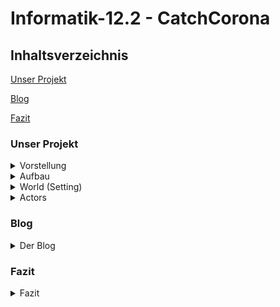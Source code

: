 # Informatik-12.2 - CatchCorona

## Inhaltsverzeichnis

[Unser Projekt](#1)

[Blog](#2)

[Fazit](#3)

### <a name="1"></a>Unser Projekt

<details>
<summary>Vorstellung</summary>
<br>
Unsere Gruppe, bestehend aus Antonia Köhler, Farhat Afendi und Vanessa Vaino hat ein Spiel namens 'CatchCorona' programmiert. 
Die Idee des Spiels ist es, dass der Spieler einen Antikörper steuert. Dabei muss er mithilfe der Pfeiltasten ein Coronavirus jagen. Wenn der Antikörper das Virus berührt, hat der Spieler gewonnen. Um die Schwierigkeit zu erhöhen, gibt es auch Hindernisse, die Aluhüte, denen man ausweichen muss, oder die auf einen schießen. Letztendlich hat man auch nur eine bestimmte Zeit zum Einfangen, da ein Timer runterläuft.
Programmiert haben wir mit Greenfoot, eine interaktive Java-Entwicklungsumgebung. Dies war für alle in der Gruppe das erste "echte" programmieren.
Der Look und auch das Prinzip des Spieles sollen  an ein 90er-Jahre Arcade Spiel erinnern. Manche der Actors haben wir selbst gezeichnet, so wie den Antikörper, Corona und auch die Aluhüte. Auch die Loose- und Win-Screens haben wir selbst designt. 
Die Idee für das Spiel kam einfach aus der damaligen Corona-Situation heraus. Wir wollten das Thema der Querdenker (Aluhüte), dem Impfen und natürlich dem Coronavirus selbst humoristisch aufarbeiten, um auch einfach mal darüber lachen zu können.
</details>


<details>
<summary>Aufbau</summary>
<br>

### 1. Start Screen
Wenn man das Spiel startet, trifft man als erste auf den StartScreen. Wenn man den StartButton drückt, verschwindet er und stattdessen wird eine Spritze in die Welt gesetzt, die die Impfung darstellen soll. Zusätzlich wird der Schriftzug "Hilfe, rette mich vor Corona!", "Drücke gleich enter zum Starten." und "Steuere den Antikörper mit den Pfeiltasten" angezeigt. Dies sind alle Anweisungen, die der Spieler an die Hand bekommt.
Die Spritze bewegt sich über den Bildschirm nach links und setzt auf halben Wege ein Antikörper (den der Spieler später steuert) in die Welt. Wenn die Spritze den Rand des Screens berührt, wird der GameScreen geöffnet.
 
### 2. Game Screen
Hier beginnt das eigentliche Spiel. Das zu fangende Objekt, Corona, fängt sofort an sich zufällig über den Bildschirm zu bewegen. Der zu steuernde Antikörper fängt erst an sich zu bewegen und sich steuern zu lassen, wenn man die Eingabetaste drückt. Die Aluhüte lassen sich unterscheiden in einen, der statisch ist und mit Bällen zufällig um sich schießt und Aluhüte, die direkt zufällig spawnen und nach kurzer Zeit wieder verschwinden. Wenn man einen Aluhut berührt, oder man von einem Ball abgeschossen wird, hat man verloren. 
Man spielt also klassisch das Spiel und versucht dabei nicht zu sterben und im Rahmen der Zeit das Coronavirus zu fangen. Während des Spiels läuft im Hintergrund durchgehend eine Melodie. Am Ende des Spiels öffnet sich, je nach Ausgang, entweder der Win-Screen oder der Loose-Screen.

### 3.1 Win-Screen
Man gewinnt, wenn der Antikörper Corona berührt. Dann öffnet sich der Win-Screen und ein Applaus ertönt. Zusätzlich hat man hier die Option auf einen 'Play Again' Button zu drücken, um direkt wieder zu dem Game Screen geleitet zu werden.

### 3.2 Loose-Screen
Man landet hier wenn:
- Antikörper Alu berührt
- Antikörper abgeschossen wird
- der Timer abgelaufen ist

 Wenn sich dieser Bildschirm öffnet, ertönt ein trauriger Sound. Auch hier hat man die Option des 'Play Again' Buttons. 
  
</details>

<details>
<summary> World (Setting) </summary>
<br>
 
Es gibt 4 verschiedene Screens/Worlds. Einen StartScreen, ein GameScreen und jeweils ein Loose/Win Screen. Alle spielen in einer Ader, also im menschlichen Blutkreislauf.

### 1. Start Screen
 
Inhalt
- StartButton
- Schriftzüge
- Spritze
- Nicht steuerbarer Antikörper
 
<p align="center">
<img width="600" alt="Start1" src="https://user-images.githubusercontent.com/88386173/162732710-16f9ecd8-2ec9-441d-b9e2-3fdacdb7a9f7.JPG" />
</p>
 
Wenn man das Spiel startet, ist dies der erste Eindruck, den man gewinnt. Wenn man auf den Button drückt, verschwindet dieser und drei Schriftzüge (die Anleitung) und die Spritze werden in die Welt gesetzt. Die Spritze bewegt sich nach links über den Bildschirm und setzt auf dem Weg einen Antikörper in die Welt, der Spieler ist jetzt geimpft (siehe Bild unten). Wenn die Spritze den Rand berührt, wird automatisch der GameScreen geöffnet. Auf dem StartScreen ist außer der StartButton nichts interaktiv. Man kann diesen Teil eher als Animation sehen, die die Geschichte des Spieles darstellt und zusätzlich Zeit gibt, um die Anleitung zu lesen.
 
<p align="center">
<img width="600" alt="Start2" src="https://user-images.githubusercontent.com/88386173/162732774-652f01ce-be59-40f8-bc7e-e4e4ca494a82.JPG" />
</p>
 
<p align="center">
<img width="600" alt="StartCode" src="https://user-images.githubusercontent.com/88386173/162732566-2f1e340e-3cff-49ef-9142-7c3ed5ca5f09.JPG" />
</p>
 
Dies ist der komplette Code des StartScreens. Er ist einfach gehalten, es wird nur der Actor 'StartButton' hinzugefügt, da der restliche Code bei den Actors selbst zu finden ist. 

### 2. Game Screen
 
Inhalt:
- Timer
- Antikörper (steuerbar)
- Corona
- Aluhüte (spawnen random)
- Shooter
- Shot
 
<p align="center">
<img width="600" alt="Game" src="https://user-images.githubusercontent.com/88386173/162733248-0f84099c-1577-4982-945e-fe17ad2e494b.JPG" />
</p>
 
Dies ist ein Screenshot, der den Aufbau des Spieles verdeutlicht. Das gelbe Coronavirus bewegt sich sofort selbstständig und zufällig über den Bildschirm. Der Antikörper ist über die Pfeiltasten steuerbar und bewegt sich erst, wenn man die Eingabetaste drückt. Rechts kann man den statischen Aluhut sehen, der Bälle zufällig schießt. Der linke Aluhut ist einer, der zufällig irgendwo spawnt und auch nach kurzer Zeit wieder verschwindet. Es kann auch sein, dass mehrere Aluhüte spawnen. Oben in der Ecke sieht man den Timer, der runterzählt.

<p align="center">
<img width="600" alt="GameCode1" src="https://user-images.githubusercontent.com/88386173/162732820-c555a8bd-6422-485e-84c5-cc7accb92781.JPG" />
</p>
 
Den Code des GameScreens kann man in zwei Teile einteilen. In dem ersten Teil werden alle Actors in die Welt gesetzt. Es wird auch die Geschwindigkeit reguliert. Zusätzlich wird hier für die Hintergrundmusik codiert. Diese ist statisch, da sie sich sonst jedes Mal, wenn man das Spiel neu startet, selbst überlegen würde.
 
<p align="center">
<img width="450" alt="GameCode2" src="https://user-images.githubusercontent.com/88386173/162732826-74bb813f-fe82-4aee-89f5-fb88f6a78226.JPG" />
</p>
 
Der zweite Teil des Codes enthält die Methoden 'countTime' und 'showTime'. 'countTime' zählt den Timer (der auf dem 1. Bild zu sehen ist) runter und öffnet, wenn 0 erreicht ist, denn Loose Screen - man hat verloren. Die 'showTime' Methode zeigt den runterzählenden Timer und davor den Ausdruck 'Timer:' in der linken oberen Ecke im Spiel an, sodass man immer den aktuellen Stand sehen kann. Die restlichen Codes sind auch bei den Actors zu finden.

### 3.1 Win-Screen

Inhalt:
- Play Again Button
 
<p align="center">
<img width="600" alt="WinScreen" src="https://user-images.githubusercontent.com/88386173/162733304-6e2137d5-6c3d-4857-b5af-a16113942233.JPG" />
</p>

Dies ist der Win-Screen, zu welchem man gelangt, wenn man gewonnen hat. Wenn man den 'Play Again' Button drückt, wird man automatisch erneut zu dem GameScreen weitergeleitet.
Der Code (unten zu sehen) ist für den Screen selbst einfach, es wird der Actor 'NewGame' (der 'Play Again' Button) in die Welt gesetzt. 

<p align="center">
<img width="600" alt="WinCode" src="https://user-images.githubusercontent.com/88386173/162733374-dec407f3-642c-4ce3-9b10-353630161b58.JPG" />
</p>

### 3.2 Loose-Screen

Inhalt:
- Play Again Button
 
<p align="center">
<img width="600" alt="LooseScreen" src="https://user-images.githubusercontent.com/88386173/162733471-60b75e3f-29fe-4ffb-afa8-8c5e7f1c7b6e.JPG" />
</p>

Der Loose-Screen ist identisch aufgebaut, wie der Win-Screen.
 
<p align="center">
<img width="600" alt="LooseCode" src="https://user-images.githubusercontent.com/88386173/162733477-9566d2a9-58e8-4f43-93fb-46c7b41a2a63.JPG" />
</p>

 </details>


<details>
<summary>Actors</summary>
<br>
 
 <p align="center">
  <img width="100" alt="Actors" src="https://user-images.githubusercontent.com/88386173/162728127-cde5776b-6562-4dc9-bf71-4ea8d56dbf7f.JPG" />
</p>
 
## StartButton
 
 <p align="center">
  <img width="250" alt="StartButton" src="https://user-images.githubusercontent.com/88386173/162729189-d608f3d3-5bf5-4a63-9f88-00e8baacdbd5.png" />
</p>
  
<p align="center">
<img width="650" alt="Allgemein" src="https://user-images.githubusercontent.com/88386173/162728603-93c935e9-357f-4ac7-ae9f-8a6b1e66261c.JPG" />
</p>
 
Dies ist der Actor StartButton, der, wenn man ihn drückt, das Spiel startet. Der obere Code ‚public StartButton‘ setzt das Bild des Actors und verkleinert es um die Hälfte.

 <p align="center">
<img width="650" alt="addSpritze" src="https://user-images.githubusercontent.com/88386173/162728649-34611d5d-e4c5-4d5a-98a1-9f7fe8ed0293.JPG" />
</p>
 
Die Funktion des StartButton ist der public void ‚addSpritze‘.  Dieser wird ausgeführt, wenn man mit der Maus auf den Button klickt. Als erstes wird ein Klick-Geräusch abgespielt. Danach wird der Actor ‚Spritze‘ an einer bestimmten Stelle in die Welt gesetzt und die Anweisungen für den Spieler als Text angezeigt. Zuletzt verschwindet der StartButton.
 
 
## Spritze
 
<p align="center">
<img width="100" alt="Spritze" src="https://user-images.githubusercontent.com/88386173/162729308-170eebfc-4aba-4785-bd43-c1c5957426f7.png" />
</p>

<p align="center">
<img width="650" alt="Spritzeallg" src="https://user-images.githubusercontent.com/88386173/162728781-a29b4f3b-1a1a-412e-8d49-069831d6b69e.JPG" />
</p>

<p align="center">
<img width="650" alt="moveanddropp" src="https://user-images.githubusercontent.com/88386173/162728846-f801087a-aa51-461c-adfd-c72116d75541.JPG" />
</p>
 
Der Actor ‚Spritze‘ wird über den StartButton in die Welt gesetzt. Die Spritze hat drei verschiedene Funktionen, ‚impfen‘, ‚add‘ und ‚WorldEdge‘. Bei ‚impfen‘ bewegt die Spritze sich nach links über den Bildschirm. Wenn sie die Stelle (250, 100) erreicht, wird ein Antikörper über ‚add‘ in die Welt gesetzt. Dies ist alles eine Animation, die die Impfung nachstellt und genug Zeit gibt, die Anleitung zu lesen. Wenn die Spritze den linken Bildschirmrand erreicht, wird sie durch ‚WorldEdge‘ entfernt und der GameScreen wird geöffnet. 

## Antikörper
  
Der Antikörper wird auf dem Start-Screen in die Welt gesetzt.

<p align="center">
  <img width="250" alt="Antikörper" src="https://user-images.githubusercontent.com/88386173/152698020-950b4e70-1960-4ee4-9d61-b14cc83ca149.PNG" />
</p>

 <p align="center">
  <img width="900" alt="Antikörperallg." src="https://user-images.githubusercontent.com/88386173/162726009-0193f275-3641-49d9-b691-40447fdd1079.JPG" />
</p>
 
 <p align="center">
  <img width="900" alt="Fortbewegung" src="https://user-images.githubusercontent.com/88386173/162726225-5b13261f-197d-45e3-b724-3164b9a2b5fb.JPG" />
</p>
 
Der Antikörper ist der wichtigste Actor in diesem Spiel. Er wird von dem Spieler gesteuert. Wir haben hier mit einer boolean-Funktion gearbeitet, wodurch die startFlag zu Anfang false ist. Dies hat den Sinn, dass die Funktionen des Antikörpers erst funktionieren, wenn man die Eingabetaste drückt und dadurch die startFlag = true ist. Die Funktionen des Antikörpers sind ‚moveandturn‘, ‚eat‘ und ‚eaten‘. ‚Moveandturn‘ ist dafür da, dass man den Antikörper steuern kann. Dieser bewegt sich nur in Kreisbewegungen voran, da man nur mit der linken und rechten Pfeiltaste arbeitet und der Antikörper sich demnach leicht nach links oder rechts rotiert. Wenn man keine Pfeiltaste drückt, bewegt sich der Antikörper vorwärts.

 <p align="center">
  <img width="900" alt="eat" src="https://user-images.githubusercontent.com/88386173/162726318-09ad2d34-5cd4-4f6a-83b4-c67b8fb8f187.JPG" />
</p>
 
Bei ‚eat‘ wurde dafür codiert, dass wenn der Antikörper den Actor Corona berührt, Corona aus der Welt entfernt wird. Außerdem wird ein klatschen-Sound abgespielt und der Win-Screen geöffnet, da man das Spiel gewonnen hat.

<p align="center">
<img width="900" alt="eaten" src="https://user-images.githubusercontent.com/88386173/163677142-9fd5e374-780b-4c55-be8a-1d828b6b08b9.JPG" />
</p>

‚Eaten‘ hingegen sorgt dafür, dass wenn man den Actor ‚Shooter‘ berührt, man auch verloren hat, ergo es wird die traurige Melodie gespielt und der Loose-Screen wird geöffnet.

## Corona Virus

<p align="center">
<img width="259" alt="Virus" src="https://user-images.githubusercontent.com/88386173/152698129-0ca5576c-3438-45a8-adbd-3b08ba420612.PNG" />
</p>
  
 
<p align="center">
<img width="650" alt="move" src="https://user-images.githubusercontent.com/88386173/162728278-a9d22436-9dda-43d9-9994-2abd151c9ef2.JPG" />
</p>
 
Der Actor Corona hat nur eine Aufgabe, nämlich sich willkürlich hin und her zu bewegen.  Mit dem void ‚moveAround‘ bewegt sich das Virus immer vorwärts. Allerdings wird immer wieder eine zufällige Nummer zwischen 0 und 100 generiert Wenn diese kleiner als 10 ist, dreht sich der Actor um einen bestimmten Grad, der auch zufällig generiert wird. Außerdem hat Corona noch die Aufgabe, wenn es einen Rand berührt, sich um 180 Grad zu drehen, sodass es nicht hängen bleibt.
 
## Alu (Aluhut)
 
<p align="center">
<img width="100" alt="Actors" src="https://user-images.githubusercontent.com/88386173/162729778-18bc58ad-b345-45a7-9cac-de03c0118236.png" />
 </p>

<p align="center">
<img width="650" alt="Aluallg" src="https://user-images.githubusercontent.com/88386173/162729448-56552ad7-86e4-4e25-9665-689ef1c2fd3f.JPG" />
</p>
 
Aluhut ist einer der Actor, die der Antikörper nicht berühren darf. ‚Appear‘, ‚kill‘ und ‚disappear‘ sind seine Methoden. 

<p align="center">
<img width="650" alt="appear" src="https://user-images.githubusercontent.com/88386173/162729543-1fb8e665-f79d-409a-8996-45a87ec24484.JPG" />
</p>
 
Bei ‚appear‘ ist dafür codiert, dass eine zufällige Zahl zwischen 0 und 400 generiert wird. Wenn diese Nummer 15 ist, wird ein Aluhut an zufällig generierten Koordinaten in das Spiel gesetzt. So ist gegeben, dass weder das Wo noch das Wann der Aluhüte vorhersehbar ist. 

<p align="center">
<img width="650" alt="kill" src="https://user-images.githubusercontent.com/88386173/162729594-82c28171-8d23-4b07-bfae-c5d9e8397417.JPG" />
</p>
 
Public void kill sorgt dafür, dass wenn der Antikörper einen Aluhut berührt, der Antikörper entfernt, die traurige Melodie abgespielt und der Loose-Screen geöffnet wird. Der Spieler hat verloren.
 
<p align="center">
<img width="650" alt="disappear" src="https://user-images.githubusercontent.com/88386173/162729641-1f1ccb19-6420-4abe-aab6-3bbf1df96600.JPG" />
</p>
 
Allerdings können die Aluhüte auch selber verschwinden. Bei ‚disappear‘ wird ein definierter Timer runtergezählt und wenn er 0 erreicht, wird der Aluhut aus der Welt entfernt. Wenn es dies nicht geben würde, wäre der Screen nach kurzer Zeit voll mit Aluhüten. Außerdem macht es das Spiel spannender, wenn Hindernisse zufällig auftreten und kurz danach wieder verschwinden.

## Shooter
 
<p align="center">
  <img width="100" alt="Shooter" src="https://user-images.githubusercontent.com/88386173/162730377-50c6d2fa-2108-4be2-b434-748d4752e4eb.png" />
</p>

<p align="center">
<img width="700" alt="Allg" src="https://user-images.githubusercontent.com/88386173/162730321-632c9d41-f98b-4c9e-ba19-a2127b3530af.JPG" />
</p>
 
Der Shooter ist ein Aluhut, der sich immer in einer Ecke des Game-Screens befindet und die Fähigkeit besitzt, Globulis, symbolisch dargestllt durch den Actor Shot, durch das Spiel zu schießen. Die Rate der Schussverzögerung, wird durch dem Minimalwert (minShotelay = 40) und dem Maximalwert (maxShotDelay = 160) geregelt. Wenn der codierte shotTimer == 0 entspricht, wird ,shoot' ausgeführt, und zwar in bestimmten Abständen, die von den Schussverzögerungen angegeben werden. Diese Funktion läuft durchgehend. ,shoot' regelt zunächst die Schussausrichtung von Shot, mittels des Greenfoot Ausdrucks ,getRandomNumber(360)', was heißt, dass eine Nummer zwischen 0 und 359 kreiert wird. Shot spawnt somit nach dem Zeit Intervall mit seiner Ausrichtung an der Stelle unseres Shooters. 

## Shot
 
<p align="center">
<img width="50" alt="Shot" src="https://user-images.githubusercontent.com/88386173/162730430-6f50961d-f09c-4be3-8279-b43d929504e8.png" />
</p>

<p align="center">
<img width="750" alt="Allg" src="https://user-images.githubusercontent.com/88386173/162730601-2a1c4f6a-edb5-4150-8d68-1899c94d949a.JPG" />
</p>

Shot entspricht die Globulis, die willkürlich durch den Screen geschoßen werden und ein weiteres Hindernis des Spiels darstellen sollen. Der erste Teil des Codes, greift die vom Shooter gegebene Ausrichtung auf und übertragt diese auf unser zu schießendes Objekt. "delete" und "mover" sind der Übersicht halber im public void act() und werden nacheinander ausgeführt.
 
<p align="center">
<img width="750" alt="delete" src="https://user-images.githubusercontent.com/88386173/162730641-fc378b4b-c9d7-40e4-8fd8-5ef08f9318ae.JPG" />
</p>
 
Wenn Shot auf den Protagonisten unseres Spiels, den Antikörper, trifft, wird der folgende Code ausgeführt. Der Abstand zum Antikörper ist in einem solchen Fall Null. Wenn der Abstand Null ist, wird der Antikörper aus der Welt gelöscht und es erscheinen die traurige Musik und der Loose-Screen, da man das Spiel bei Kontakt mit den Globulis verliert. 

<p align="center">
<img width="750" alt="mover" src="https://user-images.githubusercontent.com/88386173/162730693-9272250f-c732-4c3b-b3cf-a0dc409be736.JPG" />
</p>
 
Der Code für ,mover' sorgt dafür, dass sich unser Actor überhaupt bewegt und schlußendlich beim Aufprallen gegen die Ränder des Screens, nicht an diesen hängen bleibt und aus der Welt verschwindet. 

## NewGame
 
<p align="center">
<img width="100" alt="PlayAgain" src="https://user-images.githubusercontent.com/88386173/162730888-746e34e3-d882-4ffb-90f6-2a97e0a4296b.png" />
</p>
 
<p align="center">
<img width="750" alt="AllgPlayAgain" src="https://user-images.githubusercontent.com/88386173/162730830-23d5e9da-3bfb-4855-9cc8-1ed96677b7de.JPG" />
</p>
 
Im Code des Actors ‚PlayAgain‘ wird am Anfang erst das Bild genau definiert. Dann kommt die Act Methode, in welcher definiert ist, dass wenn man mit der Maus den Actor klickt, ein Klick-Geräusch abgespielt und der GameScreen geöffnet wird. Man kann das Spiel direkt erneut starten und so die Animation und Anleitung am Anfang überspringen.


</details>

### <a name="2"></a>Blog

<details>
<summary>Der Blog</summary>
<br>
  
## 21-12-2021
Unsere Gruppe hat heute angefangen, über neue Projekt Ideen nachzudenken. Anschließend haben wir recherchiert, welche Programme und Programmiersprachen für Anfänger geeignet sind. Dies war etwas schwierig, einfach wegen der Fülle an Auswahlmöglichkeiten, die online vorhandens sind. Mit Hilfe einer Beratung von Herrn Buhl haben wir uns dazu entschlossen, ein neues Coding Programm auszuprobieren und nicht mehr in Blocksprache zu coden, sondern uns an das "echte" Coden zu wagen. Schnell sind wir zu Greenfoot gelangt, ein für Ausbildungszwecke entwickeltes Programm, bei welchem man mit Java programmiert. Herr Buhl hat uns einen großen Teil der Stunde, die Basics von Greenfoot mit "Actors" und "Worlds" erklärt und wie diese miteinander interagieren und man programmiert.

## 22-12-2021
Wir haben uns erste Spiele bei Greenfoot angeschaut, wie ein Raketenspiel, um das Prinzip dahinter besser zu verstehen.

## 11-01-2022

Heute hat sich Vanessa weiter mit Greenfoot beschäftigt. Nun wissen wir etwas mehr über Greenfoot und was / wieviel wir damit programmieren können. Wir überlegen weiterhin, was wir konkret mit Greenfoot machen wollen, weswegen wir uns weiterhin über dieses Programmier-Portal informiert haben und verschiedene Dinge damit ausprobiert haben. Nun wissen wir, wie wir die Actors zum Bewegen bekommen. Das Kommando move(50) lässt den Actor automatisch nach rechts bewegen, wenn der "Run" Button berührt wird, genau so wie TurnTowards(), wodurch er sich eine eine andere Richtung (hin zu etwas) bewegt. Auch wenn das schon eine erste Erkenntnis ist, müssen wir natürlich noch daran arbeit. Am Ende soll es nämlich ein Spiel werden, was mit den Tasten der Tastatur spielen kann und nicht eine Simulation. Dafür hat uns Herr Buhl auch ein Buch gegeben, mit einer Einführung zu Greenfoot. Dieses hat Vanessa dann mit nach Hause genommen.

Erster Fortschritt:

![cakecode](https://user-images.githubusercontent.com/88386321/149143439-dc78d9d9-21ff-4080-a3c1-d8c94151a41a.PNG)
![mousecode](https://user-images.githubusercontent.com/88386321/149143135-7704f5c2-0cdf-4ff8-878f-937b58a161c5.PNG)
  
Erster Codes für zwei sich bewegende Objekte (Actors).

![restingactors](https://user-images.githubusercontent.com/88386321/149143188-e60a1076-9b70-44f7-af10-342fa5b1708d.PNG)
  
Objekte (Actors) in der Welt.

![runningactors](https://user-images.githubusercontent.com/88386321/149143281-abfe9a30-c43e-4e4d-95e9-94397fa81a41.PNG)
  
Die Objekte nachdem "Run" gedrückt wird. 

## 12-01-2022

Heute hat die Stunde etwas später begonnen (ca. 13:20). Da wir nicht so viel Zeit hatten, haben wir uns mit dem Buch beschäftigt, was uns Herrn Buhl am Tag zuvor gegeben hat, um Java und Greenfoot nach wie vor besser nachzuvollziehen. Schliesslich hat Vanessa angefangen, den vorgegebenen Tutorials folgend etwas neues auf Greenfoot zu programmieren. 
 
## 18-01-2022
Was haben wir gemacht?
  
## 19-01-2022
Wir haben eine Mindmap mit unseren Finalen Ideen für unser neues Projekt erstellt:

<p align="center">  
<img width="1010" alt="Informatik12 2" src="https://user-images.githubusercontent.com/88386173/152692115-733754d4-b3d2-42aa-a9e8-5ea66cd2479d.PNG" />
</p>
  
1. Idee: Ein Klavier programmieren, bei dem Töne erscheinen, wenn man verschiedene Tasten drückt. Zusätzlich kann man seine Werke aufnehmen und immer wieder abspielen, oder sogar die Art von Tönen verändern, wie in eine Orgel. 
2. Idee: Ein Spiel, in welchem man ein Antikörper ist, der einen Coronavirus jagt. Es spielt sich in einer Ader ab und das Ziel ist es, den Virus zu fangen. Dabei treten Hindernisse auf, wie statische Aluhüte, denen man ausweichen muss, oder Globulis, die auf einen geschossen werden. Wenn man eines von beiden berührt ist das Spiel vorbei.
  
Wir haben uns darauf geeinigt, die 2. Spielidee zu verwirklichen und sammeln nun Codes, die wir benötigen.
  
## 25-01-2022
Ausgefallen  

## 26-01-2022
Ausgefallen

## 01-02-2022
Vanessa hat angefangen das Spiel zu programmieren. Nachdem sie das Greenfoot Buch zum grössten Teil durchgelesen hat und Zuhause Videos zum Programm geschaut hat, hat sie probiert, ein "Test-Spiel" mit ähnlichen Funktionen zum geplanten Endspiel zu erstellen. Zunächst hat sie die drei Actors "pizza", "leaf" und "shots" in die Welt gesetzt. Dabei soll "pizza" das "Antikörper" darstellen und "leaf" das "Coronavirus". Das Spiel sollte demnach daraus bestehen, dass das Antikörper probiert, den sich durchgehend bewegenden "Virus" abzuschießen. Der erste Schritt war also, dass "pizza" den Actor "shots" beim drücken der Leertaste auf "leaf" schiesst. Dabei soll sich Pizza später auch noch nach oben und nach unten bewegen können. Die Funktion des Abschießens wurde diese Stunde programmiert:
  
![game(1)](https://user-images.githubusercontent.com/88386321/154082477-b08c25bf-9796-41f2-98ac-1d65115aed51.PNG)
  
Screen mit den Actors "pizza" und "leaf"
  
![game(2)](https://user-images.githubusercontent.com/88386321/154082674-6b0cf9e6-8f13-4abf-8ee1-a685c39c30a3.PNG)
  
Screen, nachdem "shots" durch drücken der Leertaste geschossen wurde

Codes zum abschiessen von "shots":

![pizzacodes](https://user-images.githubusercontent.com/88386321/154083433-de33620e-d32b-4065-b185-f1709b1e6196.PNG)
  
## 08-02-2022
Antonia hat zu Hause, da sie krank war und in ein paar Stunden gefehlt hat, weiter gearbeitet. Zum einen hat sie Github aktualisiert und den Aufbau der Seite weiter ausgearbeitet. Dann hat sie im Greenfoot Buch erste Codes herausgesucht, die für unser Spiel nützlich sein könnten. Zuletzt hat sie unseren Spielhintergrund und die Charaktere gezeichnet, sodass wir diese ins Spiel einarbeiten können.
Farhat hat zu Hause, da sie krank war, für Antonia und Vanessa mögliche Codes recherchiert für die Art von Spiel, die wir umsetzen wollen.
In der Stunde haben wir angefangen, eine zweite Version von unserem Spiel zu programmieren. Der Unterschied zur anderen Version liegt dabei, dass sich der Protagonist nicht vor und zurückbewegt, sondern er sich ständig fortbewegt und man mit den links und rechts Tasten  nur der Winkel ändern kann. Zusätzlich zu der Steuerung haben wir auch schon den Antagonisten erstellt, welcher, wenn der Protagonist ihn berührt, verschwindet. Der Antagonist bewegt sich von alleine und völlig zufällig vortwärts und dreht um, wenn er den Bildschirmrand berührt. 
Bisher sind unsere Actors nur durch "Platzsteller" besetzt, da die Bilder, die Antonia zu Hause erstellt hat momentan noch nicht funktionieren. Sie haben, obwohl sie freigestellt sind, immer noch einen weißen Rand und erscheinend viel zu groß. Dieses Problem wollen wir noch lösen. 
  
<p align="center">
<img width="900" alt="code world" src="https://user-images.githubusercontent.com/88386173/153778984-662cd5d7-3dc2-49ce-9715-49a6f12ccd18.png" />
</p>
  
Das hier ist die Code Übersicht unserer World, in der das eigentliche Spiel stattfindet. Hier werden die beiden Charaktere Corona und Antikörper zu Anfang des Spiels hinzugefügt. 
  
<p align="center">
<img width="900" alt="code antigen" src="https://user-images.githubusercontent.com/88386173/153778772-71122d78-4177-434e-9893-a7079ab405be.png" />
</p>
  
 Der obere Code bewirkt, dass sich der Protagonist bei rechter/linker Pfeiltaste jeweils um 3 Grad dreht. 
 Der untere Code bewirkt, dass  der Protagonist bei Berührung den Antagonist ("Corona") "isst", dieser also verschwindet.
 
 <p align="center">
<img width="900" alt="code corona" src="https://user-images.githubusercontent.com/88386173/153778885-a0d5b124-b583-4562-89bb-ec2eebcdf022.png" />
</p>

Dies sind die ersten Codes des Antagonisten "Corona". Der obere code ist dafür da, dass sich Corona fortbewegt und dabei sich in zufällig erstellten Winkeln dreht um die Richtung zu wechseln.
Die beiden unteren Codes beschreiben, wie zuvor erwähnt, dass  Corona, falls es den Rand berührt, abprallt und in die genau andere Richtung (180 Grad) weiter bewegt.
  
<p align="center">
<img width="400" alt="world 1" src="https://user-images.githubusercontent.com/88386173/153779031-397eeaa0-ba1c-4ec3-8e6c-d07114397cb1.png" />
</p>
  
Und hier sieht man nun final unseren ersten Entwurf des Spieles. Das Mader-ähnliche Tier stellt den Gegner dar, das K steuert der Spieler. Wichtig zu erwähnen ist hier, dass alles, sowohl die Kostüme der Actors als auch der Hintergrund bisher nur Platzhalter sind und sich noch ändern sollen.
  
Zusatz: Da Vanessa und Antonia  sich falsch verstanden haben und an zwei verschiedenen "Arten" des Spiels gearbeitet haben (vgl. 08.02.2022), mussten wir sämtliche Codes, die Vanessa eigentlich programmiert hatte, verwerfen.
  
Vanessa hat also Plan geändert und die Rollen von "pizza" und "leaf" umgedreht. "Pizza" soll jetzt das Antikörper sein, welches vom Actor "leaf", unserem Aluhütchen, abgeschossen werden soll. Die Funktionen, des sich Hoch- und Runterbewegens waren also nicht mehr nötig, genauso wie das weitere Programmieren des sich automatisch Hoch- und Runterbewegenden "leaf"-Actor. Nachdem Antonia und Vanessa das Missverständnis geklärt haben und sich dazu entschieden haben, an Antonias "Jagd"-Version weiter zu codieren, hat sich Vanessa mit unterschiedlichen Codes auseinandergesetzt, die man in die richtige Version einsetzen könnte. Der nächste Schritt war für sie, ein Code zu finden, durch welchen der Actor "pizza" verschwindet, sobald er vom abgeschossenen Actor "Shots" berührt wird. 
  
Code für das Verschwinden von "pizza" nach dem Abschießen von "Shots":
  
![shotnewcode](https://user-images.githubusercontent.com/88386321/157477273-3c111640-72f4-4b73-8a77-35ed253a602f.jpeg)


## 09-02-2022
Vanessa und Antonia haben sich aufgeteilt und coden jeweils beide an einer der beiden App-Versionen weiter. Am Ende wollen wir dann die Funktionen, die uns am besten gefallen, zu einem Spiel zusammensetzen. 
So hat Vanessa weiter an einer "Schieß-Funktion" gecodet, die wir später für Hindernisse nutzen wollen, die auf unseren Protagonisten schießen, oder er kann auf diese schießen.
Antonia hat währenddessen eine zweite subworld erstellt und auf dieser einen Startbutton-actor eingeführt, bei welchem auf Knopfdruck das Spiel startet. Da Greenfoot andauernd abgestürzt ist, konnte sie ihn bisher nicht testen und muss dies nächste Stunde tun. Zuhause hat Antonia den GitHub für die letzten Tage geupdatet.

## 15-02-2022
Antonia hat einen Start Screen als neue World eingefügt, die als Erstes erscheint, wenn man das Spiel startet. Darauf ist ein Actor mittig platziert, welcher wie ein Startknopf aussieht. Wenn man auf "Button" drückt, erscheint der Gaming Screen und der Coronavirus fängt schon an sich zu bewegen. 
Den Actor, den der Spieler selbst steuert, ein Antikörper, fängt erst an sich zu bewegen, wenn man die Eingabetaste klickt. Dies haben wir mit einer Boolean Funktion codiert, die immer false ist, außer wenn die Eingabetaste gedrückt wird. Und die Aktionen des Antikörper arbeiten nur, wenn Boolean true ist. 
Nachdem dies eingestellt war, hat sich Antonia an die Einführung eines Hindernis probiert. Wir wollten Querdenker, sogenannte "Alu"s (wegen Aluhüte), die immer wieder random auftauchen und nach ein paar Sekunden wieder verschwinden. Wenn der Antikörper gegen einen Alu stößt, ist das Spiel verloren.
Der Code sieht vor, dass  der Computer eine Zahl zwischen 0 und x random generieren soll. Ist diese Zahl 15, wird ein Alu an eine beliebige Stelle im Spiel platziert. Allerdings hat sie dazu noch nicht die Funktion erstellt, dass Alu nach ein paar Sekunden wieder verschwindet, weshalb sie in der Test- und Suchphase nach einer passenden Zahl, von Alus überschwemmt wurde. Doch nach ein paar Versuchen, hat sie eine gute Zahl gefunden, wo Alus in einem angemessenen Abstand spawnen.
  
<p align="center">
<img width="700" alt="startbutton" src="https://user-images.githubusercontent.com/88386173/156214139-04980902-3b87-42fd-bec8-1a2497f6e4b9.PNG" />
</p>
Dies ist der StartButton, der das Spiel startet.
  
  <p align="center">
<img width="700" alt="gegner" src="https://user-images.githubusercontent.com/88386173/156213672-2d6295b6-b3cb-4e48-82a2-829dd9057b8e.PNG" />
</p>
  
Dies ist der Code, damit Gegner nach einer zufälligen Zeit auftauchen und das Spiel verloren ist, wenn der Antikörper ein Alu berührt.

Vanessa hat sich mit der Frage beschäftigt, wie die Shots, nachdem sie geschossen wurden, verschwinden können. Nach dem Abschießen blieben diese am Rand des Spiels hängen, was ja im wahren Spielen vermieden werden sollte. Sie hat sich also im Forum und in der Greenfoot-Bibliothek über mögliche Codes informiert und auch verschiedene ausprobiert. Jedoch hat keiner von diesen funktioniert. Ihre Aufgabe war es also, nach einem passenden Code zu suchen. Weiter beschäftigt sich Vanessa auch mit der Frage, wie "Shots" automatisch geschossen werden kann, da diese Funktion zu einem Actor gehört, den wir nicht kontrollieren sollen, sondern der den Spieler in verschiedenen Zeitabständen abschießen soll.
  
## 16-02-2022
Antonia hat heute den Start-Button auf dem Startscreen resized, da dieser viel zu groß war. Dazu hat sie die beiden End-Screens 'Loose' und 'Win' provisorisch erstellt und in das Spiel eingebettet. Bis zur nächsten Stunde will sie die endgültigen Screens für das Ende designen.   
Farhat war heute auch wieder da und schaut uns über die Schulter. Zusätzlich probiert sie sich selbst im Programmieren und recherchiert im Internet nach nützlichen Codes.
  
<p align="center">
<img width="500" alt="startbuttonsize" src="https://user-images.githubusercontent.com/88386173/156215523-88df1fe1-7f48-4fac-b59a-f9c46c3ac9d1.PNG" />
</p> 
Dieser Code passt die Größe des Buttons an.
  
Vanessa hat zusammen mit Herrn Buhl den richtigen Code zum Verschwinden von "Shots" am Rand gefunden und diesem im Spiel eingebaut (einen Code, den sie unter anderem schon probiert hatte, jedoch falsch programmiert hatte). Außerdem hat sie eine Lösung gefunden, wodurch "Shots" in bestimmten Zeitabständen vom Actor "leaf" geschossen werden kann. Diesen Code plant sie nächste Stunde zu programmieren.
  
![shotnewcode](https://user-images.githubusercontent.com/88386321/157490166-a99244e7-9ea2-4947-a0ad-9d43e904a691.jpeg)

Code der "Shots"-Klasse zum Verschwinden 
  
## 22-02-2022
Antonia hat bei den Alus (die Hindernisse) nun versucht einen Timer einzuführen. Wenn dieser abgelaufen ist, soll das spezifische Alu wieder verschwinden. Allerdings scheint irgendwo im Code ein Fehler zu liegen, den sie partout nicht finden kann. Denn anstatt nach einigen Sekunden zu verschwinden, verschwindet Alu sofort und taucht auch nie wieder auf. Da sie den Fehler im Code vorerst nicht finden kann, macht sie erstmal was anderes. Sie führt die endgültigen Loose- and Win-Screens ein. Auch ändert sie vom Antikörper das provisorische Kostüm (ein roter Kreis mit "K" drin) zu dem endgültigen Kostüm, dass sie extra zu Hause gezeichnet hat.

Vanessa hat hingegen die Funktion zum automatischen Schießen von "Shots" codiert. Dafür hat sie in der Bowser-Klasse von "leaf" die Maximale und Minimale Verzögerung zwischen den Schüssen angegeben, wobei sie die Parameter 40 und 160 gewählt hat. Der Timer, welche die Funktion "shoot()" der "leaf" Klasse aufruft, besteht aus der Summe von dem Minimalwert (40) und eine willkürliche Zahl zwischen den Parametern, wobei diese Funktion wiederholt läuft.
  
![leafcodenew](https://user-images.githubusercontent.com/88386321/157482899-57747368-0619-40a3-b1b0-5dbda127a2e0.PNG)

Erste Code: Timer der "Shots"
  
## 23-02-2022
Herr Buhl hat Vanessa und Antonia eine weitere, ausführlichere Ausführung in Greenfoot gegeben und ihnen weitere Codes und Möglichkeiten präsentiert. Auch hat er den Fehler in Antonias Alu-Timer gefunden (ein ";", wo es nicht hingehörte). Der Code funktioniert nun also.
  
<p align="center">
<img width="700" alt="timer" src="https://user-images.githubusercontent.com/88386173/156214506-92c66ef4-94ee-4874-b7e4-75f6f6990f08.PNG" />
</p>
  
Das fehlerhafte Semikolon kann man in der if Funktion sehen. Ohne dieses funktioniert der Code.
  
Herr Buhl konnte Vanessa mit dem Problem der willkürlichen Schüsse helfen. Da "Shots" nicht nur horizontal und in eine Richtung geschossen werden sollte, sondern in mehreren Richtungen, bedarft es auch einen entsprechenden Code. Vanessa hatte zunächst vor, mit der Funktion Greenfoot.getRandomNumber einen Code zu erstellen, durch welchen eine willkürliche Nummer ausgesucht werden solle, die durch andere Codes eine Schussrichtung angeben sollte. Dies hatte leider nicht funktioniert. Dennoch konnte Herrn Buhl uns dabei helfen, einen anderen Code zu finden.
  
![shotnewcode](https://user-images.githubusercontent.com/88386321/157486181-e1497787-44db-4ec1-b6de-a205c3cb10f4.PNG)

Der Code gehört zur "Shots"-Klasse. Der obere Teil in der Bowser-Klasse gehört zur Ausführung der Funktion. Der Code der "leaf"-Klasse ruft die Funktion für den Actor "Shots" auf.
  
![leafcodenew](https://user-images.githubusercontent.com/88386321/157486779-1d5f9549-15e1-44bd-8907-e5eade30cbbb.PNG)

Der zweite Code gehört zu "leaf" und basiert auf dem schon erahnten Prinzip von "Greenfoot.getRandomNumber". Er dient zur willkürlichen Schieß-Funktion von "leaf"

  
## 01-03-2022
Antonia hat zu Hause den GitHub aktualisiert und die Sachen eingetragen, die sie in den letzten 2 Wochen programmiert hat. Sie hat auch einen neuen Start-Screen designt. Im Unterricht hat sie dann direkt den neuen Start-Screen eingeführt. Dann hat sie eine kleine Animation programmiert, die abläuft, nachdem man den StartButton gedrückt hat (dieser verschwindet dann). Eine Spritze erscheint im Bild und bewegt sich nach links. An einer bestimmten Koordinate (X/Y), setzt sie ein Antikörper in die Welt (der Körper ist nun geimpft). Die Spritze bewegt sich weiter, bis sie den linken Rand berührt, dann öffnet sich das eigentliche Spiel. Nachdem dies funktioniert hat, hat sie das provisorische Corona Kostüm gegen das Echte ausgetauscht. Danach wurden alle Actors so unbenannt, dass sie am Anfang großgeschrieben werden und dementsprechend die Codes noch überarbeitet.
Farhat hat als Erstes nach einem Bild für unseren Alu-Actor gesucht. Danach hat sie auch gecodet. Sie hat ausprobiert, wie man Soundeffekte bei bestimmten Interaktionen und allgemein eine Melodie im Hintergrund einrichten kann. Dies wollen wir, wenn die Zeit es zulässt, noch auf unser Spiel übertragen.
Zum Schluss der Stunde hat Vanessa das erste Mal probiert, die separat programmierten Codes zusammenzufügen. Dies heißt konkret, dass wir Alu jetzt auch schießen lassen wollen. Die Codes an sich haben keine Fehler, aber sie funktionieren zusammen nicht so gut, wie einzeln. Wir werden nun versuchen, den Fehler zu finden. Sonst haben wir die Idee, dass wir 1 statischen Alu zusätzlich einführen, der immer da ist, und als einziger schießt. An diese Funktion soll nun Vanessa arbeiten.

<p align="center">
<img width="500" alt="neuerbutton" src="https://user-images.githubusercontent.com/88386173/156214849-93ae399c-836e-4dd4-a684-2fcf001d4ec2.PNG" />
</p> 
  
Der StartButton wurde für die Animation am Anfang umfunktioniert. Wenn dieser geklickt wird erscheint nun nicht direkt die Game-World, sondern der Knopf verschwindet und eine Spritze erscheint. 
 
<p align="center">
<img width="700" alt="Spritzecode" src="https://user-images.githubusercontent.com/88386173/156215546-19f20811-6cd7-43c5-9f5f-dd658dcce9c3.PNG" />
</p> 
  
Dies ist der Code für den neuen Actor "Spritze". Die Spritze bewegt sich nach links (also auf der X-Achse immer minus 1) und auf dem Weg setzt sie bei 200/200 ein Antikörper ab, der Körper ist nun also "geimpft". Wenn sie den Rand berührt (ifAtEdge), wird das eigentliche Spiel gestartet.

## 02-03-2022
Da wir mit der Entwicklung des Spiels schon ziemlich weit sind und planen, in der nächsten Doppelstunde den Fehler der Alus zu beheben, haben sich Antonia und Vanessa zusammengesetzt, um weitere Ideen für das Spiel zu konzipieren. Sie sind zu dem Entschluss gekommen, dass sie den von Farhat gesuchten Code für Soundeffekte einbauen wollen und auch an eine Funktion arbeiten wollen, die Schriftzüge (z.B. Hilfe, rette mich vor Corona!) einblenden lässt. Letztere Funktion wird sich Antonia widmen während Vanessa probiert den Fehler zu beheben. Außerdem hat Vanessa diese Stunde sämtliche Screenshots von Codes gemacht und einige alte Codes nachgestellt, die sie vergessen hatte, zu screenshoten.
 
## 08-03-2022
Heute ist der Unterricht wegen eines Ausfluges ausgefallen.
  
## 09-03-2022
Heute hat sich Vanessa weiterhin mit dem Problem der Aluhütte beschäftigt. Die verschiedenen Codes hat sie alle abgeglichen und verschiedene Fehler (falsche Benennung der Actors) korrigiert. Es scheint jedoch, dass es immer noch zu Fehler kommt, weswegen wir nun beschlossen haben, zwei verschiedene (Alu-)Actors zu erstellen, von denen einer die programmierte Schießfunktion besitzt und der andere willkürlich, als Hindernis, spawnt. Zudem hat Vanessa Zuhause ihre fehlende Einträge nachgetragen und den Github vervollständigt.   
Antonia hat versucht, einen Code zu programmieren, um einen bestimmten Text am Anfang des Spieles erscheinen zu lassen. Nebenbei hat sie Farhat dabei unterstützt, Codes auszuprobieren, die Soundeffekte oder Hintergrundmelodien erscheinen lassen.

## 15.03.2022
Antonia hat zu Anfang der Stunde die Lösung für den Text gefunden und ihn auch in das Spiel eingebaut.
Vanessa hat währenddessen das Zusammenführen beider Versionen des Spiels, die wir programmiert haben, wiederholt, da beim ersten Mal irgendwo ein Fehler geschehen ist. Am Ende haben wir alle am Spiel gearbeitet und die Funktionen aller Actors geprüft. Das Zusammenführen der Codes hat geklappt und die Roh-Version unseres Spieles funktioniert.
 
## 16.03.2022

 
## 22.03.2022
Wir wollen einen Text als Anleitung (zum Beispiel "Steuer mit den Pfeiltasten") am Anfang des GameScreens erscheinen lassen. Dieser soll aber auch wieder verschwinden (zum Beispiel, wenn man enter drückt, oder nach einer bestimmten Zeit). Wir haben sowohl eine if (-else) Funktion, als auch  Boolean ausprobiert, doch dies führte beides nicht zu dem gewünschten Ergebnis. Unser Fehler war, dass wir dachten, dass wenn bei Boolean/if das andere erfüllt wird, das Erste dann verschwindet. Doch so ist es nicht. Wir hätten zwar auch mit einem Image arbeiten können, haben uns aber dagegen entschieden und stattdessen den Text auf den StartScreen gepackt. Dort verschwindet er automatisch, sobald ein neuer Screen (Game Screen) geöffnet wird.
 
<p align="center">
<img width="600" alt="text" src="https://user-images.githubusercontent.com/88386173/162736254-b51afb5b-9ebd-4776-b821-97e41edf1f39.JPG" />
</p>

## 23.03.2022
Frei wegen der mündlichen Englisch Prüfungen
 
## 29.03.2022
Letzte Informatikstunde. Vanessa und Antonia haben beide Corona. Farhat ist krank.
 
## 06.04.2022
Herr Buhl ist netterweise in die Schule gekommen. Somit konnten Vanessa und Antonia das Spiel einmal so abspeichern, sodass wir auch von zu Hause weiterarbeiten können. Außerdem hat auch er nochmal über unsere Codes geschaut und uns geholfen. So hat er uns in der Annahme bestätigt, dass wir das vorherige Textproblem wahrscheinlich nur mit einem Image lösen hätten können. 

## Osterferien
Wir haben die Sounds in das Spiel integriert. So gibt es jetzt ab dem Game Screen eine durchgehende Melodie im Hintergrund. Zusätzlich gibt es Klick-Geräusche, wenn man einen Knopf drückt und einen Applaus oder eine traurige Melodie, je nachdem, ob man verliert oder gewinnt.
Auch haben wir einen PlayAgainButton etabliert. Dieser erscheint auf dem Win- oder LooseScreen und ermöglicht ein schnelles Neustarten des Spieles. Da sich dabei aber die Hintergrundmusik selbst übereinandergelegt hat, mussten wir diese statisch codieren (Siehe Bild unten). Nun bleibt die Musik ab Spielbeginn durchgehend erhalten und startet nicht jedes Mal neu und überlagert sich dadurch selbst.
 
<p align="center">
<img width="600" alt="Static" src="https://user-images.githubusercontent.com/88386173/162736069-67aeada5-9358-43c8-be22-8be42da43765.JPG" />
</p>
 
Weiterhin haben wir, nachdem das Spiel fertig gestellt war, Screenshots von allen Codes erstellt und in Github eingearbeitet. Danach haben wir die Codes erklärt und das Fazit geschrieben.

</details>
  

### <a name="3"></a>Fazit
<details>
<summary>Fazit</summary>
<br>

Obwohl dies bereits unser 2. Informatikprojekt war, hat es uns noch mal eine komplett neue Seite des Programmierens gezeigt. Da wir im letzten Projekt mit einer "Blocksprache" gearbeitet haben, war dieses Programmieren als Hinführung zur Java-Programmiersprache sehr geeignet. Es war eine super interessante erste Coding Erfahrung, und besonders Greenfoot war für alle Leistungsniveaus der Gruppe und für unser Vorwissen (das praktisch nicht vorhanden war) sehr angebracht. Zudem gab es in dem Greenfoot-Forum viele hilfreiche Tipps, weshalb das Codieren  nicht so schwer wie gedacht war.
Wenn wir unser fertiges Spiel nun genauer unter die Augen nehmen, sind wir sehr zufrieden. Wir waren sogar in der Lage mehr Funktionen, als zuvor geplant, einzubauen, wie zum Beispiel den Countdown und die Musik.
Gewiss hatten auch wir mal Probleme und mussten Codes mehrmals umschreiben, bis sie funktionierten, weshalb sie teils umständig wirken könnten. Wenn man noch ein Halbjahr hätte, könnte man vielleicht auch versuchen, einige Funktionen anders oder einfacher umzusetzen, zum Beispiel dass Alus auch schießen können und man dafür keinen extra Shooter Actor braucht. Dennoch ist unsere Umsetzung von Hindernissen schon besser, als wir sie am Anfang geplant hatten. Denn würden die Alus den Antikörper jagen oder es würde gezielt und nicht random geschossen werden, wäre es fast unmöglich gewesen, das Spiel zu gewinnen. 
Ein weiterer Aspekt, der gewiss auch interessant gewesen wäre, hätte man mehr Zeit gehabt, sind Level. Das Spiel ist auf diese Art und Weise jetzt natürlich nicht das spannendste der Welt und mit mehreren Leveln könnte es vielseitiger sein. Doch das zu programmieren und andere, verschiedene Gegner neu zu erstellen lag leider nicht im Zeitrahmen. 
Allem in allem sind wir sehr zufrieden mit unserer Leistung, besonders wenn man bedenkt, dass wir von 0 gestartet sind und nichts konnten. Wir haben immer Lösungen gefunden, wenn etwas nicht funktioniert hat und wir haben in dem Zeitplan, den wir erstellt haben, sogar mehr geschafft als geplant. Am Ende ist ein witziges, an 'Arcade-Spiele' erinnerndes Spiel entstanden, dass von vorne bis hinten funktioniert und in dem keine Spielrunde exakt gleich ist.

 
</details>

